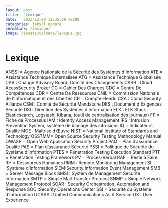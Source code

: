 ```yaml
---
layout: post
title:  "Lexique"
date:   2023-12-20 11:35:09 +0200
categories: jekyll update
permalink: /lexique/
image: /assets/uploads/lexique.jpg
---
```


# Lexique

ANSSI = Agence Nationale de la Sécurité des Systèmes d'Information
ATE = Assistance Technique Externalisée
ATG = Assistance Technique Globalisée
CAB : Change Advisory Board, Comité des Changements
CASB : Cloud AcessSecurity Broker
CC = Cahier Des Charges
CDC = Centre De Compétences
CDR = Centre De Ressources
CNIL = Commission Nationale de l'Informatique et des Libertés
CR = Compte-Rendu
CSA : Cloud Security Alliance
CSM : Comité de Sécurité Mandataire
DES : Document d’Exigences Sécurité
DSI : Direction des Systèmes d’Information
ELK : ELK Stack : Elasticsearch, Logstash, Kibana, (outil de centralisation des journaux)
FP = Fiche de Processus
IAM : Identity Access Management
IPS : Intrusion Prevention System, système de blocage des intrusions
IQ = Indicateurs Qualité
MOE : Maîtrise d’Œuvre
NIST = National Institute of Standards and Technology
OSSTMM= Open Source Security Testing Methodology Manual
OWASP = Open Web Application Security Project
PAQ = Plan d’assurance Qualité
PAS = Plan d’assurance Sécurité
PSSI = Politique de Sécurité du Système d’Information
PTES = Penetration Testing Execution Standard
PTF = Penetration Testing Framework
PV = Procès-Verbal
RAF = Reste à Faire
RH = Ressources Humaines
RMM : Remote Monitoring Management
SI :Système d’Information
SIEM:Security Information Event Management
SMB = Server Message Block
SMSI : System de Management Securité Information
SMTP = Simple Mail Transfer Protocol
SNMP = Simple Network Management Protocol
SOAR : Security Orchestration, Automation and Response
SOC :Security Operations Center
SSI = Sécurité du Système d’Information
UCAAS : Unified Communications As A Service
UX : User Experience